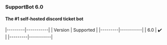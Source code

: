 ### SupportBot 6.0
#### The #1 self-hosted discord ticket bot

|---------|-----------|
| Version | Supported |
|---------|-----------|
|   6.0   |    ✔️     |
|---------|-----------|
